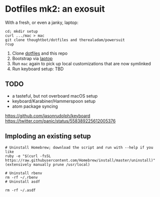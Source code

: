 # Dotfiles mk2: an exosuit

With a fresh, or even a janky, laptop:

```
cd; mkdir setup
curl .../mac > mac
git clone thoughtbot/dotfiles and therealadam/powersuit
rcup
```
1. Clone [dotfiles](https://github.com/thoughtbot/dotfiles) and this repo
2. Bootstrap via [laptop](https://github.com/thoughtbot/laptop)
3. Run `mac` again to pick up local customizations that are now symlinked
4. Run keyboard setup: TBD

## TODO

- a tasteful, but not overboard macOS setup
- keyboard/Karabiner/Hammerspoon setup
- atom package syncing

https://github.com/jasonrudolph/keyboard
https://twitter.com/panic/status/558389225612005376

## Imploding an existing setup

```
# Uninstall Homebrew; download the script and run with --help if you like
ruby -e "$(curl -fsSL https://raw.githubusercontent.com/Homebrew/install/master/uninstall)"
(extensively manually prune /usr/local)

# Uninstall rbenv
rm -rf ~/.rbenv
# Uninstall asdf

rm -rf ~/.asdf
```
